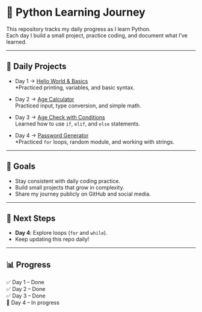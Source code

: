 # 🐍 Python Learning Journey

This repository tracks my daily progress as I learn Python.  
Each day I build a small project, practice coding, and document what I’ve learned.  

---

## 📅 Daily Projects

- Day 1 → [Hello World & Basics](Day01-HelloWorld/day1_basics.py)  
  *Practiced printing, variables, and basic syntax. 

- Day 2 → [Age Calculator](Day02-AgeCalculator/day2_age_calculator.py)  
  Practiced input, type conversion, and simple math.

- Day 3 → [Age Check with Conditions](Day03-AgeCheck/day3_age_check.py)  
  Learned how to use `if`, `elif`, and `else` statements.

- Day 4 → [Password Generator](Day04-PasswordGenerator/day4_password_generator.py)  
  *Practiced `for` loops, random module, and working with strings.

  

---

## 🎯 Goals
- Stay consistent with daily coding practice.  
- Build small projects that grow in complexity.  
- Share my journey publicly on GitHub and social media.  

---

## 🚀 Next Steps
- **Day 4**: Explore loops (`for` and `while`).  
- Keep updating this repo daily!  

---

## 📊 Progress
✅ Day 1 – Done  
✅ Day 2 – Done  
✅ Day 3 – Done  
🔄 Day 4 – In progress
